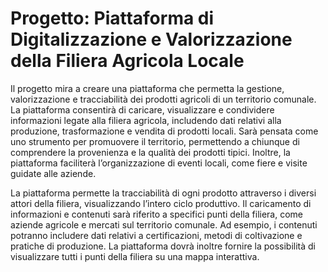 # Progetto: Piattaforma di Digitalizzazione e Valorizzazione della Filiera Agricola Locale
Il progetto mira a creare una piattaforma che permetta la gestione, valorizzazione e
tracciabilità dei prodotti agricoli di un territorio comunale. La piattaforma consentirà di
caricare, visualizzare e condividere informazioni legate alla filiera agricola, includendo dati
relativi alla produzione, trasformazione e vendita di prodotti locali. Sarà pensata come uno
strumento per promuovere il territorio, permettendo a chiunque di comprendere la
provenienza e la qualità dei prodotti tipici. Inoltre, la piattaforma faciliterà l’organizzazione di
eventi locali, come fiere e visite guidate alle aziende.


La piattaforma permette la tracciabilità di ogni prodotto attraverso i diversi attori della filiera,
visualizzando l’intero ciclo produttivo. Il caricamento di informazioni e contenuti sarà riferito a
specifici punti della filiera, come aziende agricole e mercati sul territorio comunale. Ad
esempio, i contenuti potranno includere dati relativi a certificazioni, metodi di coltivazione e
pratiche di produzione. La piattaforma dovrà inoltre fornire la possibilità di visualizzare tutti i
punti della filiera su una mappa interattiva.
